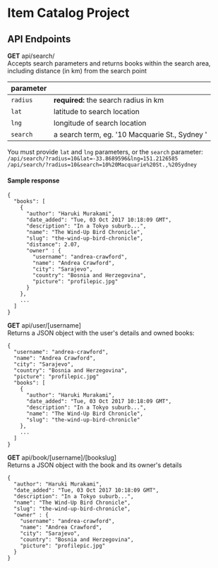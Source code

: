# Item Catalog Project

## API Endpoints
**GET** api/search/  
Accepts search parameters and returns books within the search area, including distance (in km) from the search point

| parameter |  |
|--|--|
| `radius` | **required:** the search radius in km |
| `lat` | latitude to search location |
| `lng` | longitude of search location |
| `search` | a search term, eg. '10 Macquarie St., Sydney ' |

You must provide `lat` and `lng` parameters, or the `search` parameter:  
`/api/search/?radius=10&lat=-33.8689596&lng=151.2126585`  
`/api/search/?radius=10&search=10%20Macquarie%20St.,%20Sydney`  

#### Sample response

    {
      "books": [
        {
          "author": "Haruki Murakami",
          "date_added": "Tue, 03 Oct 2017 10:18:09 GMT",
          "description": "In a Tokyo suburb...",
          "name": "The Wind-Up Bird Chronicle",
          "slug": "the-wind-up-bird-chronicle",
          "distance": 2.07,
          "owner" : {
            "username": "andrea-crawford",
            "name": "Andrea Crawford",
            "city": "Sarajevo",
            "country": "Bosnia and Herzegovina",
            "picture": "profilepic.jpg"        
          }
        },
        ...
      ]
    }

**GET** api/user/[username]  
Returns a JSON object with the user's details and owned books:

    {
      "username": "andrea-crawford",
      "name": "Andrea Crawford",
      "city": "Sarajevo",
      "country": "Bosnia and Herzegovina",
      "picture": "profilepic.jpg"
      "books": [
        {
          "author": "Haruki Murakami",
          "date_added": "Tue, 03 Oct 2017 10:18:09 GMT",
          "description": "In a Tokyo suburb...",
          "name": "The Wind-Up Bird Chronicle",
          "slug": "the-wind-up-bird-chronicle"
        },
        ...
      ]
    }

**GET** api/book/[username]/[bookslug]  
Returns a JSON object with the book and its owner's details

    {
      "author": "Haruki Murakami",
      "date_added": "Tue, 03 Oct 2017 10:18:09 GMT",
      "description": "In a Tokyo suburb...",
      "name": "The Wind-Up Bird Chronicle",
      "slug": "the-wind-up-bird-chronicle",
      "owner" : {
        "username": "andrea-crawford",
        "name": "Andrea Crawford",
        "city": "Sarajevo",
        "country": "Bosnia and Herzegovina",
        "picture": "profilepic.jpg"        
      }
    }
